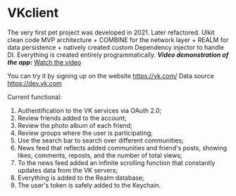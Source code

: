 # VKclient
The very first pet project was developed in 2021. Later refactored.
UIkit clean code MVP architecture + COMBINE for the network layer + REALM for data persistence + natively created custom Dependency injector to handle DI. Everything is created entirely programmatically.
**_Video demonstration of the app:_**
[Watch the video](https://drive.google.com/uc?id=16zBZS8E_mrlsjcHuxBYRbAiHgBDGZ5nB&export=sharing)

You can try it by signing up on the website https://vk.com/ 
Data source https://dev.vk.com

Current functional:
1) Authentification to the VK services via OAuth 2.0;
2) Review friends added to the account;
3) Review the photo album of each friend;
4) Review groups where the user is participating;
5) Use the search bar to search over different communities;
6) News feed that reflects added communities and friend's posts, showing likes, comments, reposts, and the number of total views;
7) To the news feed added an infinite scrolling function that constantly updates data from the VK servers;
8) Everything is added to the Realm database;
9) The user's token is safely added to the Keychain.
